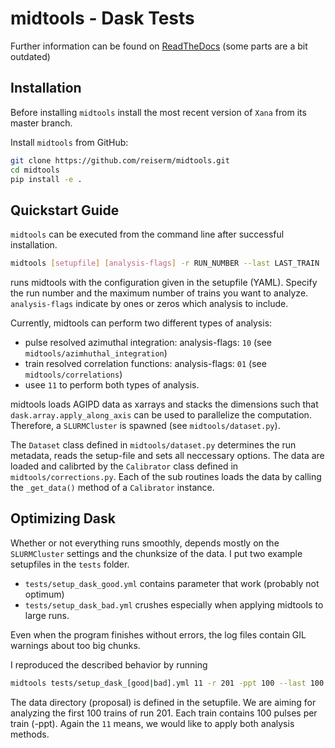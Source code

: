 # midtools - Dask Tests

Further information can be found on
[ReadTheDocs](https://midtools.readthedocs.io/en/latest/index.html) (some parts
are a bit outdated)

## Installation

Before installing `midtools` install the most recent version of `Xana` from its
master branch.

Install `midtools` from GitHub:
```sh
git clone https://github.com/reiserm/midtools.git
cd midtools
pip install -e .
```

## Quickstart Guide

`midtools` can be executed from the command line after successful installation.

```sh
midtools [setupfile] [analysis-flags] -r RUN_NUMBER --last LAST_TRAIN
```

runs midtools with the configuration given in the setupfile (YAML). Specify
the run number and the maximum number of trains you want to analyze.
`analysis-flags` indicate by ones or zeros which analysis to include.

Currently, midtools can perform two different types of analysis:
- pulse resolved azimuthal integration: analysis-flags: `10` (see `midtools/azimhuthal_integration`)
- train resolved correlation functions: analysis-flags: `01` (see `midtools/correlations`)
- usee `11` to perform both types of analysis.

midtools loads AGIPD data as xarrays and stacks the dimensions such that
`dask.array.apply_along_axis` can be used to parallelize the computation.
Therefore, a `SLURMCluster` is spawned (see `midtools/dataset.py`).

The `Dataset` class defined in `midtools/dataset.py` determines the run
metadata, reads the setup-file and sets all neccessary options.
The data are loaded and calibrted by the `Calibrator` class defined in
`midtools/corrections.py`. Each of the sub routines loads the data by calling
the `_get_data()` method of a `Calibrator` instance.

## Optimizing Dask

Whether or not everything runs smoothly, depends mostly on the `SLURMCluster`
settings and the chunksize of the data. I put two example setupfiles in the
`tests` folder.
- `tests/setup_dask_good.yml` contains parameter that work (probably not optimum)
- `tests/setup_dask_bad.yml` crushes especially when applying midtools to large runs.

Even when the program finishes without errors, the log files contain GIL warnings
about too big chunks.

I reproduced the described behavior by running

```sh
midtools tests/setup_dask_[good|bad].yml 11 -r 201 -ppt 100 --last 100
```

The data directory (proposal) is defined in the setupfile. We are aiming for
analyzing the first 100 trains of run 201. Each train contains 100 pulses per
train (-ppt). Again the `11` means, we would like to apply both analysis
methods.






